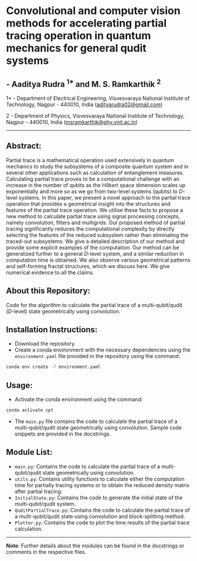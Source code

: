 # Convolutional and computer vision methods for accelerating partial tracing operation in quantum mechanics for general qudit systems

## - Aaditya Rudra $^{1*}$ and M. S. Ramkarthik $^2$

1* - Department of Electrical Engineering, Visvesvaraya National Institute of Technology, Nagpur - 440010, India ([adityarudra02@gmail.com](mailto:adityarudra02@gmail.com))

2 - Department of Physics, Visvesvaraya National Institute of Technology, Nagpur - 440010, India ([msramkarthik@phy.vnit.ac.in](mailto:msramkarthik@phy.vnit.ac.in))

---

## Abstract: 

Partial trace is a mathematical operation used extensively in quantum mechanics to study the subsystems of a composite quantum system and in several other applications such as calculation of entanglement measures. Calculating partial trace proves to be a computational challenge with an increase in the number of qubits as the Hilbert space dimension scales up exponentially and more so as we go from two-level systems (qubits) to $D$-level systems. In this paper, we present a novel approach to the partial trace operation that provides a geometrical insight into the structures and features of the partial trace operation. We utilise these facts to propose a new method to calculate partial trace using signal processing concepts, namely convolution, filters and multigrids. Our proposed method of partial tracing significantly reduces the computational complexity by directly selecting the features of the reduced subsystem rather than eliminating the traced-out subsystems. We give a detailed description of our method and provide some explicit examples of the computation. Our method can be generalized further to a general $D$-level system, and a similar reduction in computation time is obtained. We also observe various geometrical patterns and self-forming fractal structures, which we discuss here. We give numerical evidence to all the claims.


## About this Repository:

Code for the algorithm to calculate the partial trace of a multi-qubit/qudit ($D$-level) state geometrically using convolution. 

## Installation Instructions:

* Download the repository.
* Create a conda environment with the necessary dependencies using the `environment.yaml` file provided in the repository using the command:

```bash
conda env create -f environment.yaml
```

## Usage:

* Activate the conda environment using the command:

```bash
conda activate cpt
```

* The `main.py` file contains the code to calculate the partial trace of a multi-qubit/qudit state geometrically using convolution. Sample code snippets are provided in the docstrings.

## Module List:

* `main.py`: Contains the code to calculate the partial trace of a multi-qubit/qudit state geometrically using convolution.
* `utils.py`: Contains utility functions to calculate either the computation time for partially tracing systems or to obtain the reduced density matrix after partial tracing.
* `InitialState.py`: Contains the code to generate the initial state of the multi-qubit/qudit system.
* `QuditPartialTrace.py`: Contains the code to calculate the partial trace of a multi-qubit/qudit state using convolution and block-splitting method.
* `Plotter.py`: Contains the code to plot the time results of the partial trace calculation.

***

**Note**: Further details about the modules can be found in the docstrings or comments in the respective files.